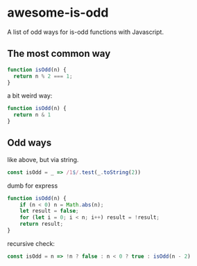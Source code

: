 # awesome-is-odd
A list of odd ways for is-odd functions with Javascript.

## The most common way
```js
function isOdd(n) {
  return n % 2 === 1;
}
```

a bit weird way:
```js
function isOdd(n) {
  return n & 1
}
```

## Odd ways
like above, but via string.
```js
const isOdd = _ => /1$/.test(_.toString(2))
```

dumb for express
```js
function isOdd(n) {
    if (n < 0) n = Math.abs(n);
    let result = false;
    for (let i = 0; i < n; i++) result = !result;
    return result;
}
```

recursive check:
```js
const isOdd = n => !n ? false : n < 0 ? true : isOdd(n - 2)
```

